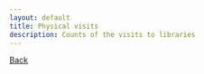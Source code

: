 ```yaml
---
layout: default
title: Physical visits
description: Counts of the visits to libraries
---
```



[Back](./)